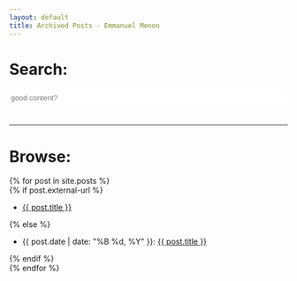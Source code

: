 ```yaml
---
layout: default
title: Archived Posts - Emmanuel Menon
---
```

<div id="search-container" style="width: 100%">
<h1>Search:</h1>
    <input style="width: 100%; height: 32px; border: 1px solid white; border-radius: 10px" type="text" id="search-input" placeholder="good content?">
    <ul style="padding-bottom: 5px" id="results-container"></ul>
</div>
<hr>
<div id="blog-archives">
    <h1>Browse:</h1>
    {% for post in site.posts %}
    <article class="post">
        {% if post.external-url %}
        <ul>
					<li>
					<a href="{{ post.external-url }}">{{ post.title }}</a>
					</li>
				</ul> {% else %}
        <ul><li>{{ post.date | date: "%B %d, %Y" }}: <a href="{{ post.url }}">{{ post.title }}</a></li></ul> {% endif %}
    </article>
    {% endfor %}
</div>

<script src="../assets/js/simple-jekyll-search.min.js" type="text/javascript"></script>

<script>
SimpleJekyllSearch({
    searchResultTemplate: '<li style="">{date}: <a href="{url}">{title}</a></li>',
    searchInput: document.getElementById('search-input'),
    resultsContainer: document.getElementById('results-container'),
    limit: 10,
    fuzzy: true,
    noResultsText: 'No results found',
    json: '/search.json'
})
</script>
